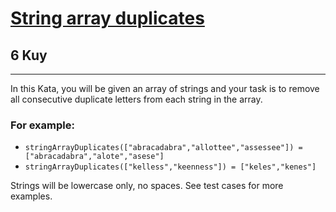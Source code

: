 <h1><a href="https://www.codewars.com/kata/59f08f89a5e129c543000069">String array duplicates</a></h1>
<h2>6 Kuy</h2>
<hr>
<p>In this Kata, you will be given an array of strings and your task is to remove all consecutive duplicate letters 
from each string in the array.</p>
<h3>For example:</h3>
<ul>
<li><code>stringArrayDuplicates(["abracadabra","allottee","assessee"]) = ["abracadabra","alote","asese"]</code></li>
<li><code>stringArrayDuplicates(["kelless","keenness"]) = ["keles","kenes"]</code></li>
</ul>
<p>Strings will be lowercase only, no spaces. See test cases for more examples.</p>